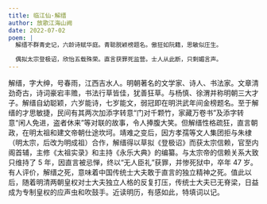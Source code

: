 ```yaml
---
title: 临江仙·解缙
author: 放歌江海山阙
date: 2022-07-02
poem: |
  解缙不群青史记，六龄诗赋华庭。青聪脱颖榜题名。傲狂如阮籍，思敏似庄生。

  偶拟太宗登极诏，欣怡五载殊荣。直言获罪死监营。士人从此断，只剩媚言声。
---
```


解缙，字大绅，号春雨，江西吉水人。明朝著名的文学家、诗人、书法家。文章清劲奇古，诗词豪宕丰赡，书法行草皆佳，犹善狂草。与杨慎、徐渭并称明朝三大才子。解缙自幼聪颖，六岁能诗，七岁能文，弱冠即在明洪武年间金榜题名。至于解缙的才思敏捷，民间有其两次加添字转意“门对千颗竹，家藏万卷书”及添字转意“闲人免进，盗者休来”等对联的故事，令人捧腹大笑。但解缙性格疏狂，直言朝政，在明太祖和建文帝朝仕途坎坷。靖难之变后，因方孝孺等文人集团拒与朱棣（明太宗，后改为明成祖）合作，解缙得以草拟《登极诏》而获太宗信赖，官至内阁首辅，主修《太祖实录》和主持《永乐大典》的编纂。与太宗帝的信赖关系大致只维持了 5 年，因直言被忌惮，终以“无人臣礼”获罪，并惨死狱中，卒年 47 岁。有人评价，解缙之死，意味着中国传统士大夫敢于直言的独立精神之死。值此以后，随着明清两朝皇权对士大夫独立人格的反复打压，传统士大夫已无脊梁，日益成为专制皇权的应声虫和吹鼓手。近读明历，有感如此，特填词以记。
